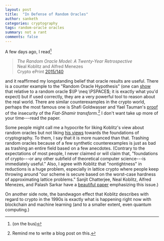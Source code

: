 ```yaml
---
layout: post
title:  "In Defense of Random Oracles"
author: sanketh
categories: cryptography
tags: random-oracle oracles
summary: not a rant
comments: false
---
```


<div style="display:none;">
$$
\newcommand{\QSZK}{\textsf{QSZK}}
\newcommand{\SZK}{\textsf{SZK}}
\newcommand{\NP}{\textsf{NP}}
\newcommand{\P}{\textsf{P}}
\newcommand{\coNP}{\textsf{coNP}}
\newcommand{\UP}{\textsf{UP}}
\newcommand{\coUP}{\textsf{coUP}}
\newcommand{\BQP}{\textsf{BQP}}
\newcommand{\BPP}{\textsf{BPP}}
\newcommand{\PSPACE}{\textsf{PSPACE}}
\newcommand{\IP}{\textsf{IP}}
$$
$$
\newcommand{\N}{\mathbb{N}}
$$
$$
\newcommand{\A}{\mathcal{A}}
\newcommand{\poly}{\text{poly}}
\newcommand{\polylog}{\text{polylog}}
$$
$$
\newcommand{\ket}[1]{\lvert #1 \rangle}
\newcommand{\bra}[1]{\langle #1 \rvert}
\newcommand{\coloneqq}{\mathrel{:=}}
\newcommand{\dim}{\text{dim}}
$$
</div>


A few days ago, I read[^1]

> *The Random Oracle Model: A Twenty-Year Retrospective*<br>
> Neal Koblitz and Alfred Menezes<br>
> Crypto ePrint [2015/140](https://eprint.iacr.org/2015/140)

and it reaffirmed my longstanding belief that oracle results are useful. There is a counter example to the "Random Oracle Hypothesis" (one can [show](https://doi.org/10.1016/S0022-0000(05)80084-4) that relative to a random oracle $\IP \neq \PSPACE$; it is exactly what you'd expect) but if used correctly, they are a very powerful tool to reason about the real world. There are similar counterexamples in the crypto world, perhaps the most famous one is Shafi Goldwasser and Yael Tauman's [proof](https://eprint.iacr.org/2003/034) of the insecurity of the *Fiat-Shamir transform*.[^2] I don't want take up more of your time---read the paper.

Some people might call me a hypocrite for liking Koblitz's view about random oracles but not liking [his views](https://www.ams.org/notices/200708/tx070800972p.pdf) towards the foundations of cryptography. To them, I say that it is more nuanced than that. Trashing random oracles because of a few synthetic counterexamples is just as bad as trashing an entire field based on a few anecdotes. (Contrary to the expectations of most people, I never claimed or will claim that, "foundations of crypto---or any other subfield of theoretical computer science---is immediately useful." Also, I agree with Koblitz that "nontightness" in reductions is a huge problem, especially in lattice crypto where people keep throwing around "our scheme is secure based on the worst-case hardness of approximating lattice problems." Sanjit Chatterjee, Neal Koblitz, Alfred Menezes, and Palash Sarkar have a [beautiful paper](https://eprint.iacr.org/2016/360) emphasizing this issue.)

On another side note, the bandwagon effect that Koblitz describes with regard to crypto in the 1990s is exactly what is happening right now with blockchain and machine learning (and to a smaller extent, even quantum computing.)

[^1]: (on the bus)
[^2]: Remind me to write a blog post on this.
